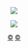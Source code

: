 <div align="center">
  
![](https://64.media.tumblr.com/319238d5e52d2d77b7bdbb01c22004c6/2f8147f8995e651b-28/s1280x1920/96f646d185bbc7a9c2e4f02949baa446846828db.pnj)

![](https://64.media.tumblr.com/c3c99785788c7168856c1959b666cff1/2f8147f8995e651b-36/s1280x1920/ee982d4905c7390512afdb8fed8665291412ad22.pnj)


[©](https://www.tumblr.com/loneliestdoll) [©](https://github.com/FurinaTheFountain)
